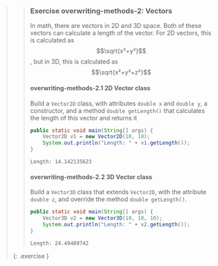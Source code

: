 >> ### Exercise overwriting-methods-2: Vectors
>>
>> In math, there are vectors in 2D and 3D space. Both of these vectors can calculate a length of the vector. For 2D vectors, this is calculated as $$\sqrt{x²+y²}$$, but in 3D, this is calculated as $$\sqrt{x²+y²+z²}$$ 
>>
>> #### overwriting-methods-2.1 2D Vector class
>> 
>> Build a `Vector2D` class, with attributes `double x` and `double y`, a constructor, and a method `double getLength()` that calculates the length of this vector and returns it
>>
>> ```java
>> public static void main(String[] args) {
>>     Vector2D v1 = new Vector2D(10, 10);
>>     System.out.println("Length: " + v1.getLength());
>> }
>> ```
>> 
>> ```output
>> Length: 14.142135623
>> ```
>>
>> #### overwriting-methods-2.2 3D Vector class
>>
>> Build a `Vector3D` class that extends `Vector2D`, with the attribute `double z`, and override the method `double getLength()`. 
>>
>> ```java
>> public static void main(String[] args) {
>>     Vector3D v2 = new Vector3D(10, 10, 10);
>>     System.out.println("Length: " + v2.getLength());
>> }
>> ```
>> 
>> ```output
>> Length: 24.49489742
>> ```
>> 
>{: .exercise }